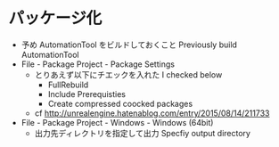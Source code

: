 ﻿# パッケージ化

* 予め AutomationTool をビルドしておくこと Previously build AutomationTool
* File - Package Project - Package Settings
  * とりあえず以下にチエックを入れた I checked below
    * FullRebuild
    * Include Prerequisties
    * Create compressed coocked packages
  * cf http://unrealengine.hatenablog.com/entry/2015/08/14/211733
* File - Package Project - Windows - Windows (64bit)
  * 出力先ディレクトリを指定して出力 Specfiy output directory